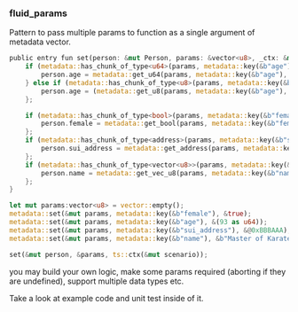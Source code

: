 ### fluid_params

Pattern to pass multiple params to function as a single argument of metadata vector.

```rust
public entry fun set(person: &mut Person, params: &vector<u8>, _ctx: &mut TxContext) {
    if (metadata::has_chunk_of_type<u64>(params, metadata::key(&b"age"))) {
        person.age = metadata::get_u64(params, metadata::key(&b"age"), 0); // 0 - default
    } else if (metadata::has_chunk_of_type<u8>(params, metadata::key(&b"age"))) { // just a helper so you can pass age as u8 too
        person.age = (metadata::get_u8(params, metadata::key(&b"age"), 0) as u64); // 0 - default
    };

    if (metadata::has_chunk_of_type<bool>(params, metadata::key(&b"female"))) {
        person.female = metadata::get_bool(params, metadata::key(&b"female"), false); // false - default
    };
    if (metadata::has_chunk_of_type<address>(params, metadata::key(&b"sui_address"))) {
        person.sui_address = metadata::get_address(params, metadata::key(&b"sui_address"), @0xABBA); // 0 - default
    };
    if (metadata::has_chunk_of_type<vector<u8>>(params, metadata::key(&b"name"))) {
        person.name = metadata::get_vec_u8(params, metadata::key(&b"name"));
    };
}

let mut params:vector<u8> = vector::empty();
metadata::set(&mut params, metadata::key(&b"female"), &true);
metadata::set(&mut params, metadata::key(&b"age"), &(93 as u64));
metadata::set(&mut params, metadata::key(&b"sui_address"), &@0xBBBAAA);
metadata::set(&mut params, metadata::key(&b"name"), &b"Master of Karate");

set(&mut person, &params, ts::ctx(&mut scenario));
```

you may build your own logic, make some params required (aborting if they are undefined), support multiple data types etc.

Take a look at example code and unit test inside of it.